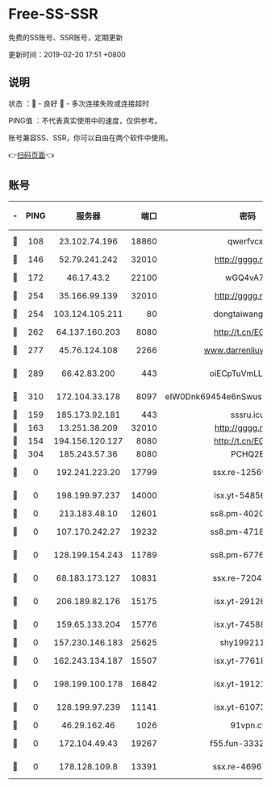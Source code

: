 # Free-SS-SSR

免费的SS账号、SSR账号，定期更新

更新时间：2019-02-20 17:51 +0800

## 说明

状态     ：🙂 - 良好 🙁 - 多次连接失败或连接超时

PING值   ：不代表真实使用中的速度，仅供参考。

账号兼容SS、SSR，你可以自由在两个软件中使用。

👉[扫码页面](https://liesauer.github.io/free-ss-ssr.github.io/)👈

## 账号

|-|PING|服务器|端口|密码|加密方式|区域|
|:----:|:----:|:-----:|-----:|:----:|:----:|:----:|
|🙂|108|23.102.74.196|18860|qwerfvcxz|aes-256-gcm|JP|
|🙂|146|52.79.241.242|32010|http://gggg.rocks|chacha20|KR|
|🙂|172|46.17.43.2|22100|wGQ4vA7D|aes-256-gcm|RU|
|🙂|254|35.166.99.139|32010|http://gggg.rocks|chacha20|US|
|🙂|254|103.124.105.211|80|dongtaiwang.com|aes-256-cfb|US|
|🙂|262|64.137.160.203|8080|http://t.cn/EGJIyrl|rc4-md5|CA|
|🙂|277|45.76.124.108|2266|www.darrenliuwei.com|aes-256-cfb|AU|
|🙂|289|66.42.83.200|443|oiECpTuVmLLxk4Ts|aes-256-cfb|US|
|🙂|310|172.104.33.178|8097|eIW0Dnk69454e6nSwuspv9DmS201tQ0D|aes-256-cfb|SG|
|🙂|159|185.173.92.181|443|sssru.icu|rc4-md5|RU|
|🙂|163|13.251.38.209|32010|http://gggg.rocks|chacha20|SG|
|🙁|154|194.156.120.127|8080|http://t.cn/EGJIyrl|rc4-md5|RU|
|🙁|304|185.243.57.36|8080|PCHQ2E|rc4-md5|US|
|🙁|0|192.241.223.20|17799|ssx.re-12569451|aes-256-cfb|US|
|🙁|0|198.199.97.237|14000|isx.yt-54856932|aes-256-cfb|US|
|🙁|0|213.183.48.10|12601|ss8.pm-40202630|rc4-md5|RU|
|🙁|0|107.170.242.27|19232|ss8.pm-47184551|aes-256-cfb|US|
|🙁|0|128.199.154.243|11789|ss8.pm-67760833|aes-256-cfb|SG|
|🙁|0|68.183.173.127|10831|ssx.re-72043236|aes-256-cfb|US|
|🙁|0|206.189.82.176|15175|isx.yt-29126697|aes-256-cfb|SG|
|🙁|0|159.65.133.204|15776|isx.yt-74588926|aes-256-cfb|SG|
|🙁|0|157.230.146.183|25625|shy19921124|rc4-md5|US|
|🙁|0|162.243.134.187|15507|isx.yt-77618718|aes-256-cfb|US|
|🙁|0|198.199.100.178|16842|isx.yt-19121084|aes-256-cfb|US|
|🙁|0|128.199.97.239|11141|isx.yt-61073883|aes-256-cfb|SG|
|🙁|0|46.29.162.46|1026|91vpn.cf|rc4-md5|RU|
|🙁|0|172.104.49.43|19267|f55.fun-33324216|aes-256-cfb|SG|
|🙁|0|178.128.109.8|13391|ssx.re-46967706|aes-256-cfb|SG|
